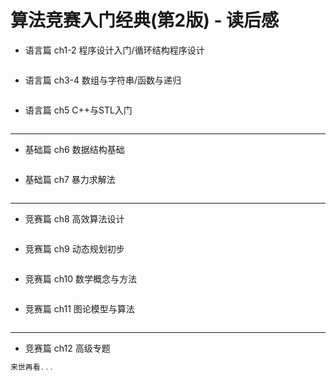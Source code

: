 # 算法竞赛入门经典(第2版) - 读后感

- 语言篇 ch1-2 程序设计入门/循环结构程序设计

```c++
```

- 语言篇 ch3-4 数组与字符串/函数与递归

```c++
```

- 语言篇 ch5 C++与STL入门

```c++
```

--------------------------------------------------------------------------------

- 基础篇 ch6 数据结构基础

```c++
```

- 基础篇 ch7 暴力求解法

```c++
```

--------------------------------------------------------------------------------

- 竞赛篇 ch8 高效算法设计

```c++
```

- 竞赛篇 ch9 动态规划初步

```c++
```

- 竞赛篇 ch10 数学概念与方法

```c++
```

- 竞赛篇 ch11 图论模型与算法

```c++
```

--------------------------------------------------------------------------------

- 竞赛篇 ch12 高级专题

```c++
来世再看...
```
